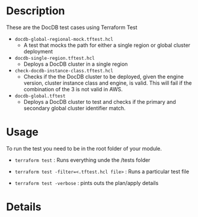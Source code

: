# Description

These are the DocDB test cases using Terraform Test

- `docdb-global-regional-mock.tftest.hcl`
  -  A test that mocks the path for either a single region or global cluster deployment
- `docdb-single-region.tftest.hcl`
  - Deploys a DocDB cluster in a single region
- `check-docdb-instance-class.tftest.hcl`
  - Checks if the the DocDB cluster to be deployed, given the engine version, cluster instance class and engine, is valid. This will fail if the combination of the 3 is not valid in AWS.
- `docdb-global.tftest`
  - Deploys a DocDB cluster to test and checks if the primary and secondary global cluster identifier match.
  
# Usage

To run the test you need to be in the root folder of your module.

* `terraform test` : Runs everything unde the /tests folder

* `terraform test -filter=<.tftest.hcl file>` : Runs a particular test file

* `terraform test -verbose` : pints outs the plan/apply details

# Details

